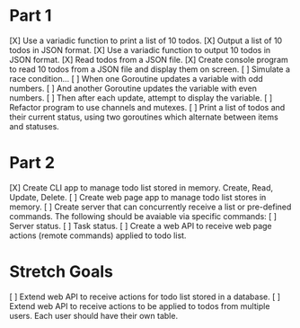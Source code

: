 # Part 1

[X] Use a variadic function to print a list of 10 todos.
[X] Output a list of 10 todos in JSON format.
[X] Use a variadic function to output 10 todos in JSON format.
[X] Read todos from a JSON file.
[X] Create console program to read 10 todos from a JSON file and display them on screen.
[ ] Simulate a race condition... 
    [ ] When one Goroutine updates a variable with odd numbers.
    [ ] And another Goroutine updates the variable with even numbers.
    [ ] Then after each update, attempt to display the variable.
[ ] Refactor program to use channels and mutexes.
[ ] Print a list of todos and their current status, using two goroutines which alternate between items and statuses.

# Part 2

[X] Create CLI app to manage todo list stored in memory. Create, Read, Update, Delete.
[ ] Create web page app to manage todo list stores in memory.
[ ] Create server that can concurrently receive a list or pre-defined commands. The following should be avaiable via specific commands:
    [ ] Server status.
    [ ] Task status.
[ ] Create a web API to receive web page actions (remote commands) applied to todo list.

# Stretch Goals

[ ] Extend web API to receive actions for todo list stored in a database.
[ ] Extend web API to receive actions to be applied to todos from multiple users. Each user should have their own table.